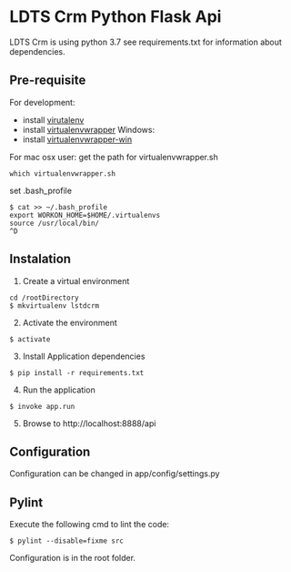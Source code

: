 # LDTS Crm Python Flask Api

LDTS Crm is using python 3.7 see requirements.txt for information about dependencies.

## Pre-requisite

For development:
* install [virutalenv](https://pypi.org/project/virtualenv/)
* install [virtualenvwrapper](https://pypi.org/project/virtualenvwrapper/)
Windows:
* install [virtualenvwrapper-win](https://pypi.org/project/virtualenvwrapper-win/)

For mac osx user:
get the path for virtualenvwrapper.sh
```
which virtualenvwrapper.sh
```
set .bash_profile
```
$ cat >> ~/.bash_profile
export WORKON_HOME=$HOME/.virtualenvs
source /usr/local/bin/
^D
```

## Instalation

1. Create a virtual environment  
```
cd /rootDirectory
$ mkvirtualenv lstdcrm
```

2. Activate the environment  
```
$ activate
```

3. Install Application dependencies  
```
$ pip install -r requirements.txt
```

4. Run the application
```
$ invoke app.run
```

5. Browse to http://localhost:8888/api

## Configuration

Configuration can be changed in app/config/settings.py

## Pylint

Execute the following cmd to lint the code:
```
$ pylint --disable=fixme src
```

Configuration is in the root folder.

